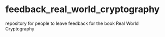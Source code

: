# feedback_real_world_cryptography
repository for people to leave feedback for the book Real World Cryptography
